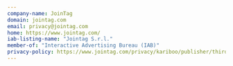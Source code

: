 ```yaml
---
company-name: JoinTag
domain: jointag.com
email: privacy@jointag.com
home: https://www.jointag.com/
iab-listing-name: "Jointag S.r.l."
member-of: "Interactive Advertising Bureau (IAB)"
privacy-policy: https://www.jointag.com/privacy/kariboo/publisher/third/
---
```




